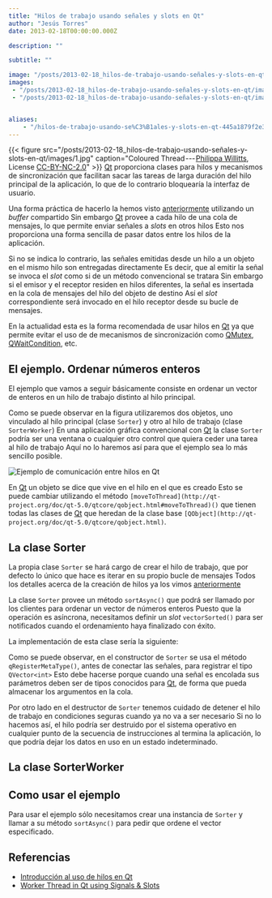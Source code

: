 ```yaml
---
title: "Hilos de trabajo usando señales y slots en Qt"
author: "Jesús Torres"
date: 2013-02-18T00:00:00.000Z

description: ""

subtitle: ""

image: "/posts/2013-02-18_hilos-de-trabajo-usando-señales-y-slots-en-qt/images/1.jpg" 
images:
 - "/posts/2013-02-18_hilos-de-trabajo-usando-señales-y-slots-en-qt/images/1.jpg" 
 - "/posts/2013-02-18_hilos-de-trabajo-usando-señales-y-slots-en-qt/images/2." 


aliases:
    - "/hilos-de-trabajo-usando-se%C3%B1ales-y-slots-en-qt-445a1879f2e3"
---
```


{{< figure src="/posts/2013-02-18_hilos-de-trabajo-usando-señales-y-slots-en-qt/images/1.jpg" caption="Coloured Thread --- [Philippa Willitts](https://flic.kr/p/4HyaDs), License [CC-BY-NC-2.0](https://creativecommons.org/licenses/by-nc/2.0/)" >}}
[Qt](https://jmtorres.webs.ull.es/me/2013/01/proyecto-qt-framework-de-desarrollo-de-aplicaciones/) proporciona clases para hilos y mecanismos de sincronización que facilitan sacar las tareas de larga duración del hilo principal de la aplicación, lo que de lo contrario bloquearía la interfaz de usuario.

Una forma práctica de hacerlo la hemos visto [anteriormente](https://jmtorres.webs.ull.es/me/2013/02/introduccion-al-uso-de-hilos-en-qt/) utilizando un _buffer_ compartido
Sin embargo [Qt](https://jmtorres.webs.ull.es/me/2013/01/proyecto-qt-framework-de-desarrollo-de-aplicaciones/) provee a cada hilo de una cola de mensajes, lo que permite enviar señales a _slots_ en otros hilos
Esto nos proporciona una forma sencilla de pasar datos entre los hilos de la aplicación.

Si no se indica lo contrario, las señales emitidas desde un hilo a un objeto en el mismo hilo son entregadas directamente
Es decir, que al emitir la señal se invoca el _slot_ como si de un método convencional se tratara
Sin embargo si el emisor y el receptor residen en hilos diferentes, la señal es insertada en la cola de mensajes del hilo del objeto de destino
Así el _slot_ correspondiente será invocado en el hilo receptor desde su bucle de mensajes.

En la actualidad esta es la forma recomendada de usar hilos en [Qt](https://jmtorres.webs.ull.es/me/2013/01/proyecto-qt-framework-de-desarrollo-de-aplicaciones/) ya que permite evitar el uso de de mecanismos de sincronización como [QMutex](http://qt-project.org/doc/qt-5.0/qtcore/qmutex.html), [QWaitCondition](http://qt-project.org/doc/qt-5.0/qtcore/qwaitcondition.html), etc.

## El ejemplo. Ordenar números enteros

El ejemplo que vamos a seguir básicamente consiste en ordenar un vector de enteros en un hilo de trabajo distinto al hilo principal.

Como se puede observar en la figura utilizaremos dos objetos, uno vinculado al hilo principal (clase `Sorter`) y otro al hilo de trabajo (clase `SorterWorker`)
En una aplicación gráfica convencional con [Qt](https://jmtorres.webs.ull.es/me/2013/01/proyecto-qt-framework-de-desarrollo-de-aplicaciones/) la clase `Sorter` podría ser una ventana o cualquier otro control que quiera ceder una tarea al hilo de trabajo
Aquí no lo haremos así para que el ejemplo sea lo más sencillo posible.




![Ejemplo de comunicación entre hilos en Qt](https://docs.google.com/drawings/d/1tZ0CMTNJoLsbHx3TjgecQuRXGEM5hf3pYwm9_s1R8bI/pub?w=960&h=720)



En [Qt](https://jmtorres.webs.ull.es/me/2013/01/proyecto-qt-framework-de-desarrollo-de-aplicaciones/) un objeto se dice que vive en el hilo en el que es creado
Esto se puede cambiar utilizando el método `[moveToThread](http://qt-project.org/doc/qt-5.0/qtcore/qobject.html#moveToThread)()` que tienen todas las clases de [Qt](https://jmtorres.webs.ull.es/me/2013/01/proyecto-qt-framework-de-desarrollo-de-aplicaciones/) que heredan de la clase base `[QObject](http://qt-project.org/doc/qt-5.0/qtcore/qobject.html)`.

## La clase Sorter




La propia clase `Sorter` se hará cargo de crear el hilo de trabajo, que por defecto lo único que hace es iterar en su propio bucle de mensajes
Todos los detalles acerca de la creación de hilos ya los vimos [anteriormente](https://jmtorres.webs.ull.es/me/2013/02/introduccion-al-uso-de-hilos-en-qt/)

La clase `Sorter` provee un método `sortAsync()` que podrá ser llamado por los clientes para ordenar un vector de números enteros
Puesto que la operación es asíncrona, necesitamos definir un _slot_ `vectorSorted()` para ser notificados cuando el ordenamiento haya finalizado con éxito.

La implementación de esta clase sería la siguiente:




Como se puede observar, en el constructor de `Sorter` se usa el método `qRegisterMetaType()`, antes de conectar las señales, para registrar el tipo `QVector<int>`
Esto debe hacerse porque cuando una señal es encolada sus parámetros deben ser de tipos conocidos para [Qt](https://jmtorres.webs.ull.es/me/2013/01/proyecto-qt-framework-de-desarrollo-de-aplicaciones/), de forma que pueda almacenar los argumentos en la cola.

Por otro lado en el destructor de `Sorter` tenemos cuidado de detener el hilo de trabajo en condiciones seguras cuando ya no va a ser necesario
Si no lo hacemos así, el hilo podría ser destruido por el sistema operativo en cualquier punto de la secuencia de instrucciones al termina la aplicación, lo que podría dejar los datos en uso en un estado indeterminado.

## La clase SorterWorker




## Como usar el ejemplo

Para usar el ejemplo sólo necesitamos crear una instancia de `Sorter` y llamar a su método `sortAsync()` para pedir que ordene el vector especificado.




## Referencias

*   [Introducción al uso de hilos en Qt](https://jmtorres.webs.ull.es/me/2013/02/introduccion-al-uso-de-hilos-en-qt/)
*   [Worker Thread in Qt using Signals & Slots](http://cdumez.blogspot.com.es/2011/03/worker-thread-in-qt-using-signals-slots.html)
